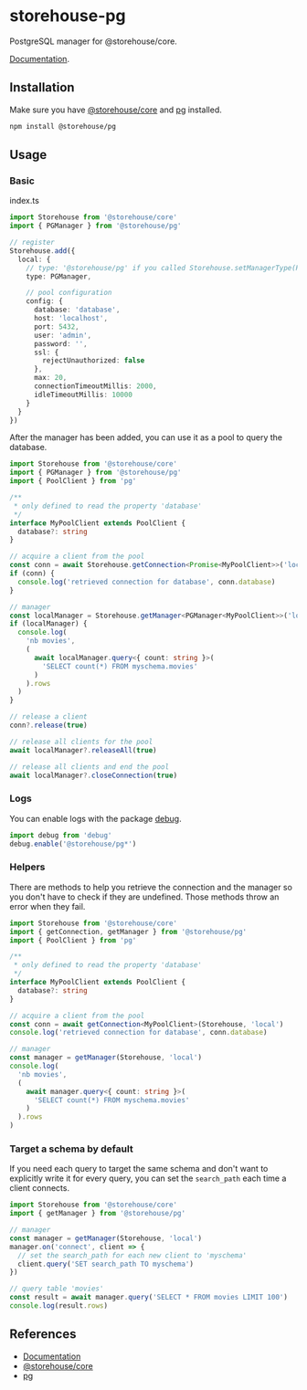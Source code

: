 # storehouse-pg

PostgreSQL manager for @storehouse/core.

[Documentation](https://kisiwu.github.io/storehouse/pg/latest/).

## Installation

Make sure you have [@storehouse/core](https://www.npmjs.com/package/@storehouse/core) and [pg](https://www.npmjs.com/package/pg) installed.

```bash
npm install @storehouse/pg
```

## Usage

### Basic

index.ts

```ts
import Storehouse from '@storehouse/core'
import { PGManager } from '@storehouse/pg'

// register
Storehouse.add({
  local: {
    // type: '@storehouse/pg' if you called Storehouse.setManagerType(PGManager)
    type: PGManager,

    // pool configuration
    config: {
      database: 'database',
      host: 'localhost',
      port: 5432,
      user: 'admin',
      password: '',
      ssl: {
        rejectUnauthorized: false
      },
      max: 20,
      connectionTimeoutMillis: 2000,
      idleTimeoutMillis: 10000
    }
  }
})
```

After the manager has been added, you can use it as a pool to query the database.

```ts
import Storehouse from '@storehouse/core'
import { PGManager } from '@storehouse/pg'
import { PoolClient } from 'pg'

/**
 * only defined to read the property 'database'
 */
interface MyPoolClient extends PoolClient {
  database?: string
}

// acquire a client from the pool
const conn = await Storehouse.getConnection<Promise<MyPoolClient>>('local')
if (conn) {
  console.log('retrieved connection for database', conn.database)
}

// manager
const localManager = Storehouse.getManager<PGManager<MyPoolClient>>('local')
if (localManager) {
  console.log(
    'nb movies',
    (
      await localManager.query<{ count: string }>(
        'SELECT count(*) FROM myschema.movies'
      )
    ).rows
  )
}

// release a client
conn?.release(true)

// release all clients for the pool
await localManager?.releaseAll(true)

// release all clients and end the pool
await localManager?.closeConnection(true)
```

### Logs

You can enable logs with the package [debug](https://www.npmjs.com/package/debug).

```ts
import debug from 'debug'
debug.enable('@storehouse/pg*')
```

### Helpers

There are methods to help you retrieve the connection and the manager so you don't have to check if they are undefined.
Those methods throw an error when they fail.

```ts
import Storehouse from '@storehouse/core'
import { getConnection, getManager } from '@storehouse/pg'
import { PoolClient } from 'pg'

/**
 * only defined to read the property 'database'
 */
interface MyPoolClient extends PoolClient {
  database?: string
}

// acquire a client from the pool
const conn = await getConnection<MyPoolClient>(Storehouse, 'local')
console.log('retrieved connection for database', conn.database)

// manager
const manager = getManager(Storehouse, 'local')
console.log(
  'nb movies',
  (
    await manager.query<{ count: string }>(
      'SELECT count(*) FROM myschema.movies'
    )
  ).rows
)
```

### Target a schema by default

If you need each query to target the same schema and don't want to explicitly write it for every query, you can set the `search_path` each time a client connects.

```ts
import Storehouse from '@storehouse/core'
import { getManager } from '@storehouse/pg'

// manager
const manager = getManager(Storehouse, 'local')
manager.on('connect', client => {
  // set the search_path for each new client to 'myschema'
  client.query('SET search_path TO myschema')
})

// query table 'movies'
const result = await manager.query('SELECT * FROM movies LIMIT 100')
console.log(result.rows)
```

## References

- [Documentation](https://kisiwu.github.io/storehouse/pg/latest/)
- [@storehouse/core](https://www.npmjs.com/package/@storehouse/core)
- [pg](https://www.npmjs.com/package/pg)
